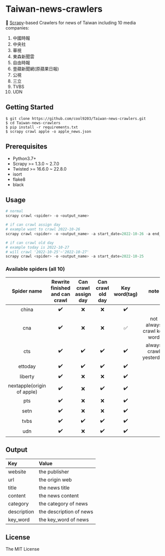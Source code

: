 # Taiwan-news-crawlers

🐞 [Scrapy](https://scrapy.org)-based Crawlers for news of Taiwan including 10 media companies:
1. 中國時報
2. 中央社
3. 華視
4. 東森新聞雲
5. 自由時報
6. 壹蘋新聞網(原蘋果日報)
7. 公視
8. 三立
9. TVBS
10. UDN


## Getting Started

```
$ git clone https://github.com/cool9203/Taiwan-news-crawlers.git
$ cd Taiwan-news-crawlers
$ pip install -r requirements.txt
$ scrapy crawl apple -o apple_news.json
```

## Prerequisites

- Python3.7+
- Scrapy >= 1.3.0 ~ 2.7.0
- Twisted >= 16.6.0 ~ 22.8.0
- isort
- flake8
- black

## Usage

```python
# normal
scrapy crawl <spider> -o <output_name>

# if can crawl assign day
# example want to crawl 2022-10-26
scrapy crawl <spider> -o <output_name> -a start_date=2022-10-26 -a end_date=2022-10-26

# if can crawl old day
# example today is 2022-10-27
# will crawl '2022-10-25'~'2022-10-27'
scrapy crawl <spider> -o <output_name> -a start_date=2022-10-25
```

### Available spiders (all 10)

| Spider name | Rewrite finished and can crawl | Can crawl assign day | Can crawl old day | Key word(tag) | note |
| :--------: | :--------: | :--------: | :--------: | :--------: | :--------: |
| china | :heavy_check_mark: | :x: | :x: | :heavy_check_mark: |  |
| cna | :heavy_check_mark: | :x: | :x: | :white_check_mark: | not always crawl key word |
| cts | :heavy_check_mark: | :heavy_check_mark: | :heavy_check_mark: | :heavy_check_mark: | always crawl yesterday |
| ettoday | :heavy_check_mark: | :heavy_check_mark: | :heavy_check_mark: | :heavy_check_mark: |  |
| liberty | :heavy_check_mark: | :x: | :x: | :heavy_check_mark: |  |
| nextapple(origin of apple) | :heavy_check_mark: | :x: | :heavy_check_mark: | :heavy_check_mark: |  |
| pts | :heavy_check_mark: | :x: | :x: | :heavy_check_mark: |  |
| setn | :heavy_check_mark: | :x: | :x: | :heavy_check_mark: |  |
| tvbs | :heavy_check_mark: | :heavy_check_mark: | :heavy_check_mark: | :heavy_check_mark: |  |
| udn | :heavy_check_mark: | :x: | :heavy_check_mark: | :heavy_check_mark: |  |

## Output
| Key | Value |
| :---      |          :--- |
| website   | the publisher|
| url       | the origin web|
| title     | the news title|
| content   | the news content      |
| category  | the category of news |
| description  | the description of news |
| key_word  | the key_word of news |

## License
The MIT License
